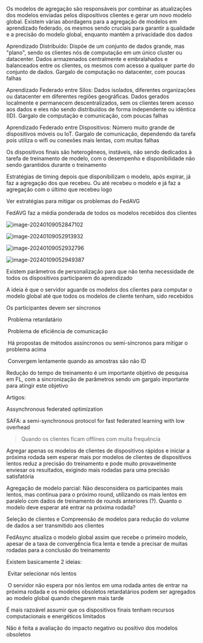 Os modelos de agregação são responsáveis por combinar as atualizações dos modelos enviadas pelos dispositivos clientes e gerar um novo modelo global. Existem várias abordagens para a agregação de modelos em aprendizado federado, os mesmos sendo cruciais para garantir a qualidade e a precisão do modelo global, enquanto mantêm a privacidade dos dados

Aprendizado Distribuído: Dispõe de um conjunto de dados grande, mas "plano", sendo os clientes nós de computação em um único cluster ou datacenter. Dados armazenados centralmente e embralahados e balanceados entre os clientes, os mesmos com acesso a qualquer parte do conjunto de dados. Gargalo de computação no datacenter, com poucas falhas

Aprendizado Federado entre Silos: Dados isolados, diferentes organizações ou datacenter em diferentes regiões geográficas. Dados gerados localmente e permanecem descentralizados, sem os clientes terem acesso aos dados e eles não sendo distribuídos de forma independente ou idêntica (ID). Gargalo de computação e comunicação, com poucas falhas

Aprendizado Federado entre Dispositivos: Número muito grande de dispositivos móveis ou IoT. Gargalo de comunicação, dependendo da tarefa pois utiliza o wifi ou conexões mais lentas, com muitas falhas



Os dispositivos finais são heterogêneos, instáveis, não sendo dedicados à tarefa de treinamento de modelo, com o desempenho e disponibilidade não sendo garantidos durante o treinamento

Estratégias de timing depois que disponibilizam o modelo, após expirar, já faz a agregação dos que recebeu. Ou até recebeu o modelo e já faz a agregação com o último que recebeu logo

Ver estratégias para mitigar os problemas do FedAVG

FedAVG faz a média ponderada de todos os modelos recebidos dos clientes

![image-20240109052847102](C:\Users\Home\AppData\Roaming\Typora\typora-user-images\image-20240109052847102.png)

![image-20240109052913932](C:\Users\Home\AppData\Roaming\Typora\typora-user-images\image-20240109052913932.png)

![image-20240109052932796](C:\Users\Home\AppData\Roaming\Typora\typora-user-images\image-20240109052932796.png)

![image-20240109052949387](C:\Users\Home\AppData\Roaming\Typora\typora-user-images\image-20240109052949387.png)

Existem parâmetros de personalização para que não tenha necessidade de todos os dispositivos participarem do aprendizado

A ideia é que o servidor aguarde os modelos dos clientes para computar o modelo global até que todos os modelos de cliente tenham, sido recebidos 

Os participantes devem ser síncronos

​	Problema retardatário

​	Problema de eficiência de comunicação

​	Há propostas de métodos assíncronos ou semi-síncronos para mitigar o problema acima

​	Convergem lentamente quando as amostras são não ID

Redução do tempo de treinamento é um importante objetivo de pesquisa em FL, com a sincronização de parâmetros sendo um gargalo importante para atingir este objetivo

Artigos:

Assynchronous federated optimization

SAFA: a semi-synchronous protocol for fast federated learning with low overhead

> Quando os clientes ficam offlines com muita frequência

Agregar apenas os modelos de clientes de dispositivos rápidos e iniciar a próxima rodada sem esperar mais por modelos de clientes de dispositivos lentos reduz a precisão do treinamento e pode muito provavelmente enviesar os resultados, exigindo mais rodadas para uma precisão satisfatória

Agregação de modelo parcial: Não desconsidera os participantes mais lentos, mas continua para o próximo round, utilizando os mais lentos em paralelo com dados de treinamento de rounds anteriores (?). Quanto o modelo deve esperar até entrar na próxima rodada?

Seleção de clientes e Compreensão de modelos para redução do volume de dados a ser transmitido aos clientes

FedAsync atualiza o modelo global assim que recebe o primeiro modelo, apesar de a taxa de convergência fica lenta e tende a precisar de muitas rodadas para a conclusão do treinamento

Existem basicamente 2 ideias:

​	Evitar selecionar nós lentos

​	O servidor não espera por nós lentos em uma rodada antes de entrar na próxima rodada e os modelos obsoletos retardatários podem ser agregados ao modelo global quando chegarem mais tarde 

É mais razoável assumir que os dispositivos finais tenham recursos computacionais e energéticos limitados

Não é feita a avaliação do impacto negativo ou positivo dos modelos obsoletos
